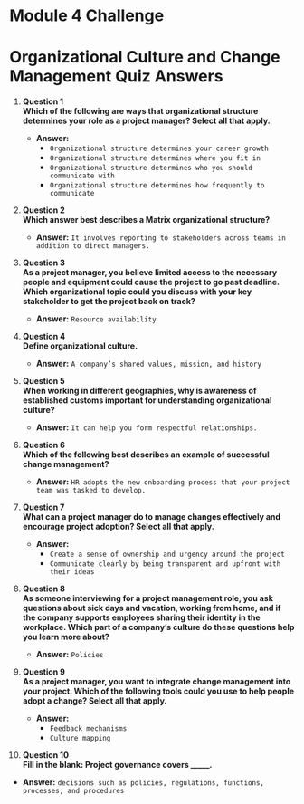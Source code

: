 # Module 4 Challenge


# Organizational Culture and Change Management Quiz Answers

1. **Question 1**  
   **Which of the following are ways that organizational structure determines your role as a project manager? Select all that apply.**  
   - **Answer:**  
     - `Organizational structure determines your career growth`  
     - `Organizational structure determines where you fit in`  
     - `Organizational structure determines who you should communicate with`  
     - `Organizational structure determines how frequently to communicate`

2. **Question 2**  
   **Which answer best describes a Matrix organizational structure?**  
   - **Answer:** `It involves reporting to stakeholders across teams in addition to direct managers.`

3. **Question 3**  
   **As a project manager, you believe limited access to the necessary people and equipment could cause the project to go past deadline. Which organizational topic could you discuss with your key stakeholder to get the project back on track?**  
   - **Answer:** `Resource availability`

4. **Question 4**  
   **Define organizational culture.**  
   - **Answer:** `A company’s shared values, mission, and history`

5. **Question 5**  
   **When working in different geographies, why is awareness of established customs important for understanding organizational culture?**  
   - **Answer:** `It can help you form respectful relationships.`

6. **Question 6**  
   **Which of the following best describes an example of successful change management?**  
   - **Answer:** `HR adopts the new onboarding process that your project team was tasked to develop.`

7. **Question 7**  
   **What can a project manager do to manage changes effectively and encourage project adoption? Select all that apply.**  
   - **Answer:**  
     - `Create a sense of ownership and urgency around the project`  
     - `Communicate clearly by being transparent and upfront with their ideas`

8. **Question 8**  
   **As someone interviewing for a project management role, you ask questions about sick days and vacation, working from home, and if the company supports employees sharing their identity in the workplace. Which part of a company’s culture do these questions help you learn more about?**  
   - **Answer:** `Policies`

9. **Question 9**  
   **As a project manager, you want to integrate change management into your project. Which of the following tools could you use to help people adopt a change? Select all that apply.**  
   - **Answer:**  
     - `Feedback mechanisms`  
     - `Culture mapping`

10. **Question 10**  
   **Fill in the blank: Project governance covers _____.**  
   - **Answer:** `decisions such as policies, regulations, functions, processes, and procedures`
